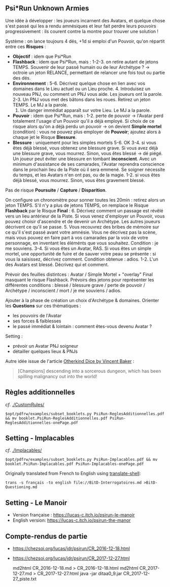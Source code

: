 ## Psi*Run Unknown Armies
Une idée à développer : les joueurs incarnent des Avatars, et quelque chose s'est passé qui les a rendu amnésiques et leur fait perdre leurs pouvoirs progressivement : ils courent contre la montre pour trouver une solution !

Système : on lance toujours 4 dés, +1d si emploi d'un Pouvoir, qu'on répartit entre ces **Risques** :
* **Objectif** : idem que Psi*Run
* **Flashback** : idem que Psi*Run, mais : 1-2-3. on retire autant de jetons TEMPS.
  Souvenir de leur passé humain ou de leur Archétype ?
  -> octroie un jeton RELANCE, permettant de relancer une fois tout ou partie des dés.
* **Environnement** :
    5-6. Décrivez quelque chose en lien avec vos domaines dans le Lieu actuel ou un Lieu proche.
    4. Introduisez un nouveau PNJ, ou comment un PNJ vous aide. Les joueurs ont la parole.
    2-3. Un PNJ vous met des bâtons dans les roues. Retirez un jeton TEMPS. Le MJ a la parole.
    1. Un danger immédiat apparaît sur votre Lieu. Le MJ a la parole.
* **Pouvoir** : idem que Psi*Run, mais :
    1-2. perte de pouvoir -> l'Avatar perd totalement l'usage d'un Pouvoir qu'il a déjà employé.
    Si choix de ce risque alors qu'on a déjà perdu un pouvoir -> on devient **Simple mortel** (condition) : vous ne pouvez plus employer de **Pouvoir**; ajoutez alors à chaque jet le Risque **Blessure**.
* **Blessure** : uniquement pour les simples mortels
    5-6. OK
    3-4. si vous êtes déjà blessé, vous obtenez une blessure grave. Si vous avez déjà une blessure grave, vous mourrez. Sinon, vous êtes blessé -> dé piégé.
    Un joueur peut éviter une blessure en tombant **inconscient**. Avec un minimum d'assistance de ses camarades, l'Avatar reprendra conscience dans le prochain lieu de la Piste où il sera emmené.
    Se soigner nécessite du temps, et les Avatars n'en ont pas, ou de la magie.
    1-2. si vous êtes déjà blessé, vous mourrez. Sinon, vous êtes gravement blessé.

Pas de risque **Poursuite** / **Capture** / **Disparition**.

On configure un chronomètre pour sonner toutes les 20min : retirez alors un jeton TEMPS.
S'il n'y a plus de jetons TEMPS, on remplace le Risque **Flashback** par le Risque **Final** :
    6. Décrivez comment un passage est révêlé vers un lieu antérieur de la Piste.
       Si vous venez d'employer un Pouvoir, vous pouvez choisir d'ascendre et de devenir un Archétype. Les autres joueurs décrivent ce qu'il se passe.
    5. Vous recouvrez des bribes de mémoire sur ce qu'il s'est passé avant votre amnésie. Vous ne décrivez pas la scène, mais vous pouvez en faire part à vos camarades par la voix de votre personnage, en inventant les éléménts que vous souhaitez. Condition : je me souviens.
    3-4. Si vous êtes un Avatar, RAS. Si vous êtes un simple mortel, une opportunité de fuire et de sauver votre peau se présente : si vous la saisissez, décrivez comment. Condition obtenue : adios.
    1-2. L'un des Avatars est blessé. Décrivez qui et comment.

Prévoir des feuilles distintces : Avatar / Simple Mortel + "overlay" Final masquant le risque Flashback.
Prévoirs des jetons pour représenter les différentes conditions : blessé / blessure grave / perte de pouvoir / Archétype / inconscient / mort / je me souviens / adios.

Ajouter à la phase de création un choix d'Archétype & domaines.
Orienter les **Questions** sur ces thématiques :
* les pouvoirs de l'Avatar
* ses forces & faiblesses
* le passé immédiat & lointain : comment êtes-vous devenu Avatar ?

Setting :
* prévoir un Avatar PNJ soigneur
* détailler quelques lieux & PNJs


Autre idée issue de l'article [Otherkind Dice by Vincent Baker](https://lumpley.games/2022/03/14/otherkind-dice/) :

> [Champions] descending into a sorcerous dungeon, which has been spilling malignancy out into the world!

## Règles additionnelles
_cf_. [./CustomRules/](./CustomRules/)

    $opt/pdfrw/examples/subset_booklets.py PsiRun-ReglesAdditionnelles.pdf && mv booklet.PsiRun-ReglesAdditionnelles.pdf PsiRun-ReglesAdditionnelles-onePage.pdf

## Setting - Implacables
_cf_. [./Implacables/](./Implacables)

    $opt/pdfrw/examples/subset_booklets.py PsiRun-Implacables.pdf && mv booklet.PsiRun-Implacables.pdf PsiRun-Implacables-onePage.pdf

<!--
With an inversion of pop(0)/pop() on line 58
When available, using pdly x2pdf --layout 2x1 would be nice: https://github.com/py-pdf/pdfly/issues/64
-->

Originally translated from French to English using [translate-shell](https://github.com/soimort/translate-shell):

    trans -s français -to english file://BitD-Interrogatoires.md >BitD-Questioning.md

## Setting - Le Manoir
- Version française : https://lucas-c.itch.io/psirun-le-manoir
- English version: https://lucas-c.itch.io/psirun-the-manor

## Compte-rendus de partie
- https://chezsoi.org/lucas/jdr/psirun/CR_2016-12-18.html
- https://chezsoi.org/lucas/jdr/psirun/CR_2017-12-27.html

    md2html CR_2016-12-18.md > CR_2016-12-18.html
    md2html CR_2017-12-27.md > CR_2017-12-27.html
    java -jar ditaa0_9.jar CR_2017-12-27_piste.txt

<!--
    for cr in CR_*.html; do echo $cr; tq img -a src < $cr; done > rsync.include
    rsync --files-from=rsync.include -rv . ct-lucas:/usr/share/nginx/html/lucas/jdr/psirun/
-->

